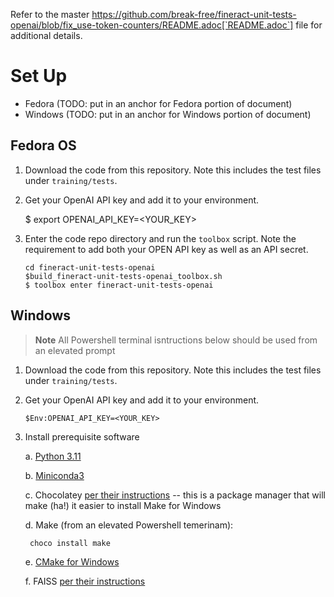 Refer to the master https://github.com/break-free/fineract-unit-tests-openai/blob/fix_use-token-counters/README.adoc[`README.adoc`] file for additional details.

# Set Up
* Fedora (TODO: put in an anchor for Fedora portion of document)
* Windows (TODO: put in an anchor for Windows portion of document)

## Fedora OS


1. Download the code from this repository. Note this includes the test files under `training/tests`.
2. Get your OpenAI API key and add it to your environment.

    $ export OPENAI_API_KEY=<YOUR_KEY>

3. Enter the code repo directory and run the `toolbox` script. Note the requirement to add both your OPEN API key as well as an API secret.

    ```
    cd fineract-unit-tests-openai
    $build_fineract-unit-tests-openai_toolbox.sh
    $ toolbox enter fineract-unit-tests-openai
    ```

## Windows 
> **Note**
> All Powershell terminal isntructions below should be used from an elevated prompt

1. Download the code from this repository. Note this includes the test files under `training/tests`.
2. Get your OpenAI API key and add it to your environment.

    ```
    $Env:OPENAI_API_KEY=<YOUR_KEY>
    ```

3. Install prerequisite software
    
    a. [Python 3.11](https://www.python.org/downloads/release/python-3111/)
    
    b. [Miniconda3](https://docs.conda.io/en/latest/miniconda.html)


    c. Chocolatey [per their instructions](https://chocolatey.org/install) -- this is a package manager that will make (ha!) it easier to install Make for Windows

    d. Make (from an elevated Powershell temerinam):

        choco install make
    e. [CMake for Windows](https://cmake.org/download/)

    f. FAISS [per their instructions](https://github.com/bitsun/faiss/blob/master/INSTALL.md)

         
